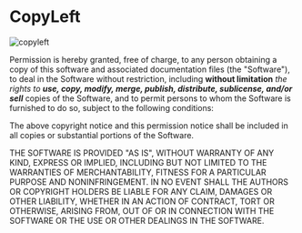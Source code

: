 # CopyLeft
![copyleft](https://user-images.githubusercontent.com/20923018/144321291-ee657dd5-f5b6-4448-9710-7daaa95e0cd1.png)


Permission is hereby granted, free of charge, to any person obtaining a copy
of this software and associated documentation files (the "Software"), to deal
in the Software without restriction, including **without limitation** _the rights
to_ _**use, copy, modify, merge, publish, distribute, sublicense, and/or sell**_
copies of the Software, and to permit persons to whom the Software is
furnished to do so, subject to the following conditions:

The above copyright notice and this permission notice shall be included in
all copies or substantial portions of the Software.

THE SOFTWARE IS PROVIDED "AS IS", WITHOUT WARRANTY OF ANY KIND, EXPRESS OR
IMPLIED, INCLUDING BUT NOT LIMITED TO THE WARRANTIES OF MERCHANTABILITY,
FITNESS FOR A PARTICULAR PURPOSE AND NONINFRINGEMENT. IN NO EVENT SHALL THE
AUTHORS OR COPYRIGHT HOLDERS BE LIABLE FOR ANY CLAIM, DAMAGES OR OTHER
LIABILITY, WHETHER IN AN ACTION OF CONTRACT, TORT OR OTHERWISE, ARISING FROM,
OUT OF OR IN CONNECTION WITH THE SOFTWARE OR THE USE OR OTHER DEALINGS IN
THE SOFTWARE.



